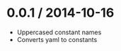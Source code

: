 
0.0.1 / 2014-10-16 
==================

  * Uppercased constant names
  * Converts yaml to constants
